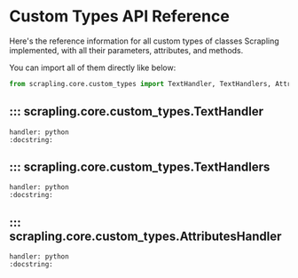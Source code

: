 # Custom Types API Reference

Here's the reference information for all custom types of classes Scrapling implemented, with all their parameters, attributes, and methods.

You can import all of them directly like below:

```python
from scrapling.core.custom_types import TextHandler, TextHandlers, AttributesHandler
```

## ::: scrapling.core.custom_types.TextHandler
    handler: python
    :docstring:

## ::: scrapling.core.custom_types.TextHandlers
    handler: python
    :docstring:

## ::: scrapling.core.custom_types.AttributesHandler
    handler: python
    :docstring:
